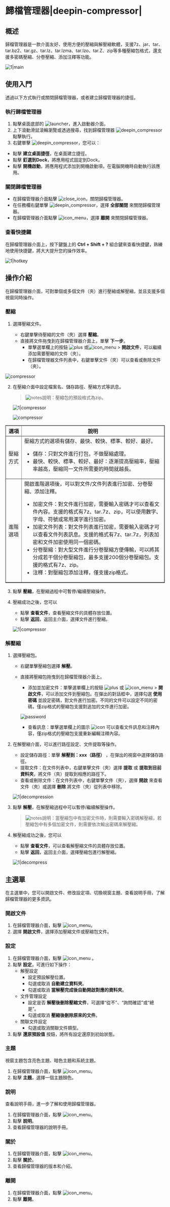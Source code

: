 # 歸檔管理器|deepin-compressor|

## 概述


歸檔管理器是一款介面友好、使用方便的壓縮與解壓縮軟體，支援7z、jar、tar、tar.bz2、tar.gz、tar.lz、tar.lzma、tar.lzo、tar.Z、zip等多種壓縮包格式，還支援多密碼壓縮、分卷壓縮、添加注釋等功能。

![1|main](fig/main.png)



## 使用入門

透過以下方式執行或關閉歸檔管理器，或者建立歸檔管理器的捷徑。

### 執行歸檔管理器

1. 點擊桌面底部的 ![launcher](../common/deepin_launcher.svg)，進入啟動器介面。
2. 上下滾動滑鼠滾輪瀏覽或透過搜尋，找到歸檔管理器 ![deepin_compressor](../common/deepin_compressor.svg) 點擊執行。
3. 右鍵單擊 ![deepin_compressor](../common/deepin_compressor.svg)，您可以：
 - 點擊 **建立桌面捷徑**，在桌面建立捷徑。
 - 點擊 **釘選到Dock**，將應用程式固定到Dock。
 - 點擊 **開機啟動**，將應用程式添加到開機啟動項，在電腦開機時自動執行該應用。



### 關閉歸檔管理器

- 在歸檔管理器介面點擊  ![close_icon](../common/close_icon.svg)，關閉歸檔管理器。
- 在任務欄右鍵單擊 ![deepin_compressor](../common/deepin_compressor.svg)，選擇 **全部關閉** 來關閉歸檔管理器。
- 在歸檔管理器介面點擊 ![icon_menu](../common/icon_menu.svg)，選擇 **離開** 來關閉歸檔管理器。

### 查看快捷鍵

在歸檔管理器介面上，按下鍵盤上的 **Ctrl + Shift + ?** 組合鍵來查看快捷鍵，熟練地使用快捷鍵，將大大提升您的操作效率。

![1|hotkey](fig/hotkey.png)

## 操作介紹

在歸檔管理器介面，可對單個或多個文件（夾）進行壓縮或解壓縮，並且支援多個視窗同時操作。

### 壓縮

1. 選擇壓縮文件。

   + 右鍵單擊待壓縮的文件（夾）選擇 **壓縮**。
   + 直接將文件拖曳到在歸檔管理器介面上，單擊 **下一步**。
      - 單擊選單欄上的按鈕 ![plus](../common/icon_plus.svg) 或![icon_menu](../common/icon_menu.svg) > **開啟文件**，可以繼續添加需要壓縮的文件（夾）。
      - 在歸檔管理器文件列表中，右鍵單擊文件（夾）可以查看或刪除文件（夾）。

![compressor](fig/compress_add.png)

2. 在壓縮介面中設定檔案名、儲存路徑、壓縮方式等訊息。
   > ![notes](../common/notes.svg)說明：壓縮包的預設格式為zip。

   ![1|compressor](fig/compressfile1.png)
   
   ![compressor](fig/compressfile2.png)
   
<table border="1">
   <tr>
    <th>選項</th>
 <th>說明 </th>
</tr>
   <tr>
    <td>壓縮方式</td>
    <td>壓縮方式的選項有儲存、最快、較快、標準、較好、最好。
      <ul>
          <li>儲存：只對文件進行打包，不做壓縮處理。</li>
          <li>最快、較快、標準、較好、最好：逐漸提高壓縮率，壓縮率越高，壓縮同一文件所需要的時間就越長。</li>
      </ul>
 </td>
</tr>
   <tr>
    <td>進階選項</td>
    <td>開啟進階選項後，可以對文件/文件列表進行加密、分卷壓縮、添加注釋。
    <ul>
          <li>加密文件：對文件進行加密，需要輸入密碼才可以查看文件內容。支援的格式有7z、tar.7z、zip，可以使用數字、字母、符號或常用漢字進行加密。</li>
          <li>加密文件列表：對文件列表進行加密，需要輸入密碼才可以查看文件列表訊息。支援的格式有7z、tar.7z，列表加密和文件加密使用同一個密碼。</li>
          <li>分卷壓縮：對大型文件進行分卷壓縮方便傳輸，可以將其分成若干個分卷壓縮包，最多支援200個分卷壓縮包。支援的格式有7z、zip。</li>
          <li>注釋：對壓縮包添加注釋，僅支援zip格式。</li>
      </ul>
 </td>
   </tr>
   </table>

3. 點擊 **壓縮**，在壓縮過程中可暫停/繼續壓縮操作。

4. 壓縮成功之後，您可以
   - 點擊 **查看文件**，查看壓縮文件的具體存放位置。
   - 點擊 **返回**，返回主介面，選擇文件進行壓縮。

   ![1|compressor](fig/compress_success.png)


### 解壓縮

1. 選擇壓縮包。

   + 右鍵單擊壓縮包選擇 **解壓**。
   + 直接將壓縮包拖曳到在歸檔管理器介面上。
      - 添加並加密文件：單擊選單欄上的按鈕 ![plus](../common/icon_plus.svg) 或 ![icon_menu](../common/icon_menu.svg) > **開啟文件**，可以添加文件到壓縮包。在彈出的對話框中，選擇勾選 **使用密碼** 並設定密碼，對文件進行加密。不同的文件可以設定不同的密碼，僅zip格式的壓縮包支援對追加的文件進行加密。

      ![password](fig/password.png)
      
      - 查看訊息：單擊選單欄上的圖示 ![icon](fig/annotation.png) 可以查看文件訊息和注釋內容，僅zip格式的壓縮包支援重新編輯注釋內容。

2. 在解壓縮介面，可以進行路徑設定、文件提取等操作。
   - 設定儲存路徑：單擊 **解壓到：xxx（路徑）** ，在彈出的視窗中選擇儲存路徑。
   - 提取文件：在文件列表中，右鍵單擊文件（夾）選擇 **提取** 或 **提取到目前資料夾**，將文件（夾）提取到相應的路徑下。
   - 查看或刪除文件：在文件列表中，右鍵單擊文件（夾），選擇 **開啟** 來查看文件（夾）或選擇 **刪除** 將文件（夾）從列表中移除。

   ![1|decompression](fig/extract.png)
   
3. 點擊 **解壓**，在解壓縮過程中可以暫停/繼續解壓操作。

   > ![notes](../common/notes.svg)說明：當壓縮包中有加密文件時，則需要輸入密碼解壓縮，若壓縮包中有多個加密文件，則需要依次輸出密碼來解壓縮。

4. 解壓縮成功之後，您可以
   - 點擊 **查看文件**，可以查看解壓縮文件的具體存放位置。
   - 點擊 **返回**，返回主介面，選擇壓縮包進行解壓縮。

   ![1|decompress](fig/decompress_success.png)


## 主選單

在主選單中，您可以開啟文件、修改設定項、切換視窗主題、查看說明手冊，了解歸檔管理器的更多資訊。

### 開啟文件
1. 在歸檔管理器介面，點擊 ![icon_menu](../common/icon_menu.svg)。
2. 選擇 **開啟文件**，選擇添加壓縮文件或壓縮包文件。

### 設定

1. 在歸檔管理器介面，點擊  ![icon_menu](../common/icon_menu.svg) 。
2. 點擊 **設定**，可進行如下操作：
   - 解壓設定
     + 設定預設解壓位置。
     + 勾選或取消 **自動建立資料夾**。
     + 勾選或取消 **當解壓完成後自動開啟對應的資料夾**。
   - 文件管理設定
     + 設定是否 **解壓後刪除壓縮文件**，可選擇“從不”、“詢問確認”或“總是”。
     + 勾選或取消 **壓縮後刪除原來的文件**。
   - 關聯文件設定
     + 勾選或取消關聯文件類型。
3. 點擊 **還原預設值** 按鈕，將所有設定還原到初始狀態。


### 主題

視窗主題包含亮色主題、暗色主題和系統主題。

1. 在歸檔管理器介面，點擊 ![icon_menu](../common/icon_menu.svg)。
2. 點擊 **主題**，選擇一個主題顏色。

### 說明

查看說明手冊，進一步了解和使用歸檔管理器。

1. 在歸檔管理器介面，點擊 ![icon_menu](../common/icon_menu.svg)。
2. 點擊 **說明**。
3. 查看歸檔管理器的說明手冊。


### 關於

1. 在歸檔管理器介面，點擊 ![icon_menu](../common/icon_menu.svg)。
2. 點擊 **關於**。
3. 查看歸檔管理器的版本和介紹。

### 離開

1. 在歸檔管理器介面，點擊 ![icon_menu](../common/icon_menu.svg)。
2. 點擊 **離開**。
